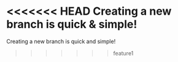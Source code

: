 <<<<<<< HEAD
Creating a new branch is quick & simple!
=======
Creating a new branch is quick and simple!
>>>>>>> feature1
